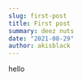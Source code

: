 ```yaml
---
slug: first-post
title: First post
summary: deez nuts
date: "2021-08-29"
author: akisblack
---
```


hello